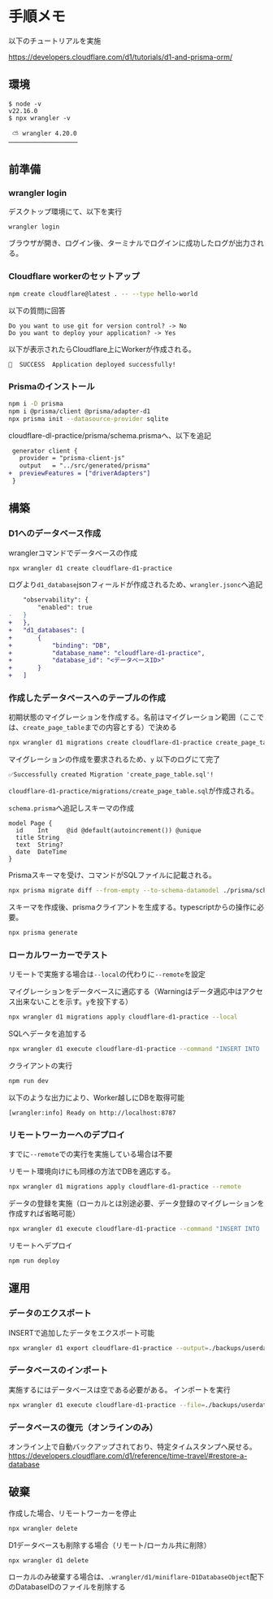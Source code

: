 # 手順メモ

以下のチュートリアルを実施

https://developers.cloudflare.com/d1/tutorials/d1-and-prisma-orm/

## 環境

```
$ node -v
v22.16.0
$ npx wrangler -v

 ⛅️ wrangler 4.20.0
───────────────────
```

## 前準備

### wrangler login

デスクトップ環境にて、以下を実行
```
wrangler login
```
ブラウザが開き、ログイン後、ターミナルでログインに成功したログが出力される。

### Cloudflare workerのセットアップ

```sh
npm create cloudflare@latest . -- --type hello-world
```
以下の質問に回答
```log
Do you want to use git for version control? -> No
Do you want to deploy your application? -> Yes
```

以下が表示されたらCloudflare上にWorkerが作成される。
```
🎉  SUCCESS  Application deployed successfully!
```

### Prismaのインストール

```sh
npm i -D prisma
npm i @prisma/client @prisma/adapter-d1
npx prisma init --datasource-provider sqlite
```

cloudflare-dl-practice/prisma/schema.prismaへ、以下を追記
```diff
 generator client {
   provider = "prisma-client-js"
   output   = "../src/generated/prisma"
+  previewFeatures = ["driverAdapters"]
 }
```

## 構築

### D1へのデータベース作成

wranglerコマンドでデータベースの作成
```sh
npx wrangler d1 create cloudflare-d1-practice
```
ログより`d1_database`jsonフィールドが作成されるため、`wrangler.jsonc`へ追記
```diff
	"observability": {
		"enabled": true
-	}
+   },
+	"d1_databases": [
+		{
+			"binding": "DB",
+			"database_name": "cloudflare-d1-practice",
+			"database_id": "<データベースID>"
+		}
+	]
```

### 作成したデータベースへのテーブルの作成

初期状態のマイグレーションを作成する。名前はマイグレーション範囲（ここでは、`create_page_table`までの内容とする）で決める
```sh
npx wrangler d1 migrations create cloudflare-d1-practice create_page_table
```
マイグレーションの作成を要求されるため、`y`
以下のログにて完了
```
✅Successfully created Migration 'create_page_table.sql'!
```
`cloudflare-d1-practice/migrations/create_page_table.sql`が作成される。

`schema.prisma`へ追記しスキーマの作成
```prisma
model Page {
  id    Int     @id @default(autoincrement()) @unique
  title String
  text  String?
  date  DateTime
}
```

Prismaスキーマを受け、コマンドがSQLファイルに記載される。
```sh
npx prisma migrate diff --from-empty --to-schema-datamodel ./prisma/schema.prisma --script --output migrations/0001_create_page_table.sql
```

スキーマを作成後、prismaクライアントを生成する。typescriptからの操作に必要。
```sh
npx prisma generate
```

### ローカルワーカーでテスト

リモートで実施する場合は`--local`の代わりに`--remote`を設定

マイグレーションをデータベースに適応する（Warningはデータ適応中はアクセス出来ないことを示す。`y`を投下する）
```sh
npx wrangler d1 migrations apply cloudflare-d1-practice --local
```

SQLへデータを追加する
```sh
npx wrangler d1 execute cloudflare-d1-practice --command "INSERT INTO  \"Page\" (\"title\", \"text\", \"date\") VALUES ('タイトルテキスト', 'testtext', '$(date '+%Y-%m-%d %H:%M:%S')');" --local
```

クライアントの実行
```sh
npm run dev
```
以下のような出力により、Worker越しにDBを取得可能
```log
[wrangler:info] Ready on http://localhost:8787
```

### リモートワーカーへのデプロイ

すでに`--remote`での実行を実施している場合は不要

リモート環境向けにも同様の方法でDBを適応する。
```sh
npx wrangler d1 migrations apply cloudflare-d1-practice --remote
```

データの登録を実施（ローカルとは別途必要、データ登録のマイグレーションを作成すれば省略可能）

```sh
npx wrangler d1 execute cloudflare-d1-practice --command "INSERT INTO  \"Page\" (\"title\", \"text\", \"date\") VALUES ('タイトルテキスト', 'testtext', '$(date '+%Y-%m-%d %H:%M:%S')');" --remote
```

リモートへデプロイ
```sh
npm run deploy
```

## 運用

### データのエクスポート

INSERTで追加したデータをエクスポート可能

```sh
npx wrangler d1 export cloudflare-d1-practice --output=./backups/userdata.sql --local
```

### データベースのインポート

実施するにはデータベースは空である必要がある。
インポートを実行
```sh
npx wrangler d1 execute cloudflare-d1-practice --file=./backups/userdata.sql --local
```

### データベースの復元（オンラインのみ）

オンライン上で自動バックアップされており、特定タイムスタンプへ戻せる。
https://developers.cloudflare.com/d1/reference/time-travel/#restore-a-database


## 破棄

作成した場合、リモートワーカーを停止

```sh
npx wrangler delete
```

D1データベースも削除する場合（リモート/ローカル共に削除）

```sh
npx wrangler d1 delete  
```

ローカルのみ破棄する場合は、`.wrangler/d1/miniflare-D1DatabaseObject`配下のDatabaseIDのファイルを削除する


